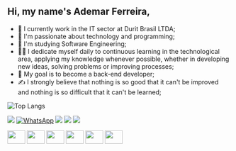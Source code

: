 ## Hi, my name's Ademar Ferreira,

- 💼 I currently work in the IT sector at Durit Brasil LTDA;
- 🖤 I'm passionate about technology and programming;
- 📘 I'm studying Software Engineering;
- 👨‍💻 I dedicate myself daily to continuous learning in the technological area, applying my knowledge whenever possible, whether in developing new ideas, solving problems or improving processes;
- 🚀 My goal is to become a back-end developer;
- ✍ I strongly believe that nothing is so good that it can't be improved and nothing is so difficult that it can't be learned;

![Top Langs](https://github-readme-stats.vercel.app/api/top-langs/?username=ademarfs)

<a href="https://www.linkedin.com/in/ademarfs" target="_blank"><img src="https://img.shields.io/badge/-LinkedIn-%230077B5?style=for-the-badge&logo=linkedin&logoColor=white" target="_blank"></a>
<a href="https://api.whatsapp.com/send?phone=5571992415136" target="_blank"><img src="https://img.shields.io/badge/-WhatsApp-%2325D366?style=for-the-badge&logo=whatsapp&logoColor=white" alt="WhatsApp"></a>
<a href="https://instagram.com/ademarfs" target="_blank"><img src="https://img.shields.io/badge/-Instagram-%23E4405F?style=for-the-badge&logo=instagram&logoColor=white" target="_blank"></a> 
<a href = "mailto:ademar.filho69@gmail.com"><img src="https://img.shields.io/badge/-Gmail-%23333?style=for-the-badge&logo=gmail&logoColor=white" target="_blank"></a>
<a href="https://discord.gg/ademarfs" target="_blank"><img src="https://img.shields.io/badge/Discord-7289DA?style=for-the-badge&logo=discord&logoColor=white" target="_blank"></a>

<div style="display: inline_block">
  <img height='30' width='40' src="https://cdn.jsdelivr.net/gh/devicons/devicon/icons/python/python-original.svg" />
  <img height='30' width='40' src="https://cdn.jsdelivr.net/gh/devicons/devicon/icons/mysql/mysql-original-wordmark.svg" />
  <img height='30' width='40' src="https://cdn.jsdelivr.net/gh/devicons/devicon/icons/jupyter/jupyter-original-wordmark.svg" />
  <img height='30' width='40' src="https://cdn.jsdelivr.net/gh/devicons/devicon/icons/html5/html5-original.svg" />
  <img height='30' width='40' src="https://cdn.jsdelivr.net/gh/devicons/devicon/icons/css3/css3-original.svg" />
  <img height='30' width='40' src="https://www.svgrepo.com/show/303206/javascript-logo.svg" />
</div>
          
          
